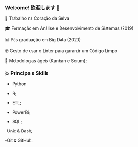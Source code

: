 <!--
**Raqueljkl1/Raqueljkl1** is a ✨ _special_ ✨ repository because its `README.md` (this file) appears on your GitHub profile.

Here are some ideas to get you started:

- 🔭 I’m currently working on Coracao Selva
- 🌱 I’m currently learning ...
- 👯 I’m looking to collaborate on ...
- 🤔 I’m looking for help with ...
- 💬 Ask me about ...
- 📫 How to reach me: ...
- 😄 Pronouns: ...
- ⚡ Fun fact: ...
[Curriculo](https://gitconnected.com/matheusjkl1)
[Linkedin](https://www.linkedin.com/in/matheusmendes16/)
-->
### Welcome! 歓迎します 👋

💙 Trabalho na Coração da Selva

🎓 Formação em Análise e Desenvolvimento de Sistemas (2019)

📊 Pós graduação em Big Data (2020)

🤓 Gosto de usar o Linter para garantir um Código Limpo

🧠 Metodologias ágeis (Kanban e Scrum);


### 💥 Principais Skills

- Python

- R;
  
- ETL;

- PowerBi;

- SQL;

-Unix & Bash;

-Git & GitHub.

